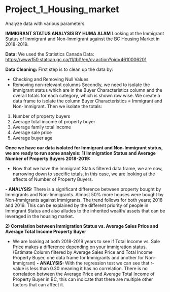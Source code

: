# Project_1_Housing_market
Analyze data with various parameters.

**IMMIGRANT STATUS ANALYSIS BY HUMA ALAM**
Looking at the Immigrant Status of Immigrant and Non-Immigrant against the BC Housing Market in 2018-2019.

**Data:**
We used the Statistics Canada Data:
https://www150.statcan.gc.ca/t1/tbl1/en/cv.action?pid=4610006201

**Data Cleaning:**
First step is to clean up the data by:
 - Checking and Removing Null Values
 - Removing non-relevant columns
Secondly, we need to isolate the immigrant status which are in the Buyer Characteristics column and the overall totals for each category, which is shown row wise. We create a data frame to isolate the column Buyer Characteristics = Immigrant and Non-Immigrant. Then we isolate the totals:
1)	Number of property buyers                
2)	Average total income of property buyer   
3)	Average family total income               
4)	Average sale price                       
5)	Average buyer age    

**Once we have our data isolated for Immigrant and Non-Immigrant status, we are ready to run some analysis:**
**1)	Immigration Status and Average Number of Property Buyers 2018-2019:**
-	Now that we have the Immigrant Status filtered data frame, we are now, narrowing down to specific totals, in this case, we are looking at the affects of Number of Property Buyers.

**-	**ANALYSIS:**** There is a significant difference between property bought by Immigrants and Non-Immigrants. Almost 50% more houses were bought by Non-Immigrants against Immigrants. The trend follows for both years; 2018 and 2019. This can be explained by the different priority of people in Immigrant Status and also alludes to the inherited wealth/ assets that can be leveraged in the housing market.                     

**2)	Correlation between Immigration Status vs. Average Sales Price and Average Total Income Property Buyer**
- We are looking at both 2018-2019 years to see if Total Income vs. Sale Price makes a difference depending on your immigration status. (Estimate Column filtered by Average Sales Price and Total Income Property Buyer, one data frame for Immigrants and another for Non-Immigrant)
**-	ANALYSIS:** With the regression test we can see that r-value is less than 0.30 meaning it has no correlation. There is no correlation between the Average Price and Average Total Income of Property Buyer in BC, this can indicate that there are multiple other factors that can affect it.

